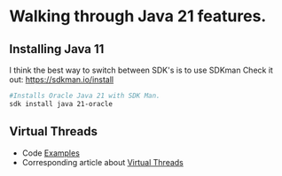 # Walking through Java 21 features.

## Installing Java 11 ##

I think the best way to switch between SDK's is to use SDKman
Check it out: https://sdkman.io/install

```bash
#Installs Oracle Java 21 with SDK Man.
sdk install java 21-oracle
```
## Virtual Threads

* Code [Examples](https://github.com/aholbreich/java21features/blob/main/src/org/holbreich/java21/VirtualThreadsExamles.java)
* Corresponding article about [Virtual Threads](https://alexander.holbreich.org/jdk21-virtual-threads/)

